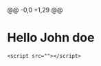 @@ -0,0 +1,29 @@
<!DOCTYPE html>
<html lang="">
<head>
    <meta charset="utf-8">
    <meta name="viewport" content="width=device-width, initial-scale=1.0">
    <title></title>
</head>

<body>
    
</body>
</html>
<meta name="viewport" content="width=device-width, initial-scale=1.0"><link rel="stylesheet" href=""><style></style><script src=""></script><script></script><!DOCTYPE html>
<html lang="">
<head>
    <meta charset="utf-8">
    <meta name="viewport" content="width=device-width, initial-scale=1.0">
    <title></title>
    <link rel="stylesheet" href="">
</head>

<body>
<h1>Hello John doe</h1>


    <script src=""></script>
</body>
</html>
<img alt="" width="0" height="0" src="">
